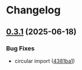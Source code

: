 # Changelog

## [0.3.1](https://github.com/code0nwheels/Predictpy/compare/v0.3.0...v0.3.1) (2025-06-18)


### Bug Fixes

* circular import ([4381ba1](https://github.com/code0nwheels/Predictpy/commit/4381ba1637a4d345465ff87e2d73f2a5ba4be110))
